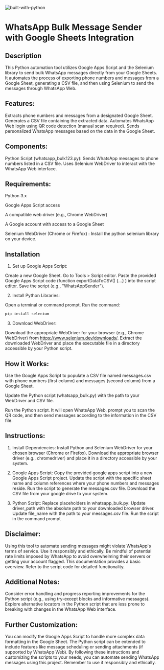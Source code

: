 ![built-with-python](https://github.com/keerthana-ar/python-automation-tool/assets/145217290/1bacc1f9-32d3-400d-b256-264ea206aa90)


# WhatsApp Bulk Message Sender with Google Sheets Integration

## Description

This Python automation tool utilizes Google Apps Script and the Selenium library to send bulk WhatsApp messages directly from your Google Sheets. It automates the process of exporting phone numbers and messages from a Google Sheet, generating a CSV file, and then using Selenium to send the messages through WhatsApp Web.

## Features:

Extracts phone numbers and messages from a designated Google Sheet.
Generates a CSV file containing the extracted data.
Automates WhatsApp Web login using QR code detection (manual scan required).
Sends personalized WhatsApp messages based on the data in the Google Sheet.

## Components:

Python Script (whatsapp_bulk123.py):
Sends WhatsApp messages to phone numbers listed in a CSV file.
Uses Selenium WebDriver to interact with the WhatsApp Web interface.

## Requirements:
Python 3.x

Google Apps Script access

A compatible web driver (e.g., Chrome WebDriver)

A Google account with access to a Google Sheet

Selenium WebDriver (Chrome or Firefox) : Install the python selenium library on your device.

## Installation

1. Set up Google Apps Script:

Create a new Google Sheet.
Go to Tools > Script editor.
Paste the provided Google Apps Script code (function exportDataToCSV() {...} ) into the script editor.
Save the script (e.g., "WhatsAppSender").

2. Install Python Libraries:

Open a terminal or command prompt.
Run the command: 
```bash
pip install selenium
```

3. Download WebDriver:

Download the appropriate WebDriver for your browser (e.g., Chrome WebDriver) from https://www.selenium.dev/downloads/.
Extract the downloaded WebDriver and place the executable file in a directory accessible by your Python script.

## How it Works:

Use the Google Apps Script to populate a CSV file named messages.csv with phone numbers (first column) and messages (second column) from a Google Sheet.

Update the Python script (whatsapp_bulk.py) with the path to your WebDriver and CSV file.

Run the Python script. It will open WhatsApp Web, prompt you to scan the QR code, and then send messages according to the information in the CSV file.

## Instructions:

1. Install Dependencies:
Install Python and Selenium WebDriver for your chosen browser (Chrome or Firefox).
Download the appropriate browser driver (e.g., chromedriver) and place it in a directory accessible by your system.

2. Google Apps Script:
Copy the provided google apps script into a new Google Apps Script project.
Update the script with the specific sheet name and column references where your phone numbers and messages reside.
Run the script to generate the messages.csv file.
Download the CSV file from your google drive to your system.

4. Python Script:
Replace placeholders in whatsapp_bulk.py:
Update driver_path with the absolute path to your downloaded browser driver.
Update file_name with the path to your messages.csv file.
Run the script in the command prompt

## Disclaimer:

Using this tool to automate sending messages might violate WhatsApp's terms of service. Use it responsibly and ethically.
Be mindful of potential rate limits imposed by WhatsApp to avoid overwhelming their servers or getting your account flagged.
This documentation provides a basic overview. Refer to the script code for detailed functionality.

## Additional Notes:

Consider error handling and progress reporting improvements for the Python script (e.g., using try-except blocks and informative messages).
Explore alternative locators in the Python script that are less prone to breaking with changes in the WhatsApp Web interface.

## Further Customization:

You can modify the Google Apps Script to handle more complex data formatting in the Google Sheet.
The Python script can be extended to include features like message scheduling or sending attachments (if supported by WhatsApp Web).
By following these instructions and customizing the scripts to your needs, you can automate sending WhatsApp messages using this project. Remember to use it responsibly and ethically.
